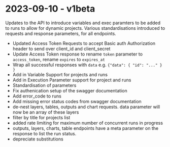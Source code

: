 # 2023-09-10 - v1beta

Updates to the API to introduce variables and exec paramters to be added to runs to allow for dynamic projects.
Various standardisations introduced to requests and response parameters, for all endpoints.

- Updated Access Token Requests to accept Basic auth Authorization header to send over client_id and client_secret
- Update Access Token response to rename `token` parameter to `access_token`, rename `expires` to `expires_at`
- Wrap all successful responses with `data` e.g. `{"data": { "id": "..." } }` 
- Add in Variable Support for projects and runs
- Add in Execution Parameter support for project and runs
- Standardisation of parameters
- Fix authenication setup of the swagger documentation
- Add error_code to runs
- Add missing error status codes from swagger documentation
- de-nest layers, tables, outputs and chart requests. data parameter will now be an array of these layers
- filter by title for projects list
- added rate limiting for maximum number of concurrent runs in progress
- outputs, layers, charts, table endpoints have a meta parameter on the response to list the run status.
- depreciate substitutions